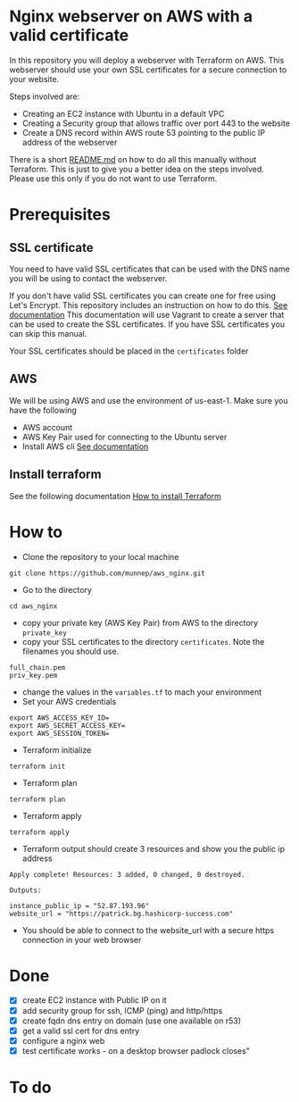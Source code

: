 # Nginx webserver on AWS with a valid certificate

In this repository you will deploy a webserver with Terraform on AWS. This webserver should use your own SSL certificates for a secure connection to your website. 

Steps involved are: 
- Creating an EC2 instance with Ubuntu in a default VPC
- Creating a Security group that allows traffic over port 443 to the website
- Create a DNS record within AWS route 53 pointing to the public IP address of the webserver

There is a short [README.md](manual_notes/README.md) on how to do all this manually without Terraform. This is just to give you a better idea on the steps involved. Please use this only if you do not want to use Terraform. 

# Prerequisites

## SSL certificate
You need to have valid SSL certificates that can be used with the DNS name you will be using to contact the webserver.  
  
If you don't have valid SSL certificates you can create one for free using Let's Encrypt. This repository includes an instruction on how to do this. [See documentation](nginx_create_certificate/README.md) This documentation will use Vagrant to create a server that can be used to create the SSL certificates. If you have SSL certificates you can skip this manual.    

Your SSL certificates should be placed in the ```certificates``` folder

## AWS
We will be using AWS and use the environment of us-east-1. Make sure you have the following
- AWS account  
- AWS Key Pair used for connecting to the Ubuntu server  
- Install AWS cli [See documentation](https://docs.aws.amazon.com/cli/latest/userguide/install-cliv2.html)

## Install terraform  
See the following documentation [How to install Terraform](https://learn.hashicorp.com/tutorials/terraform/install-cli)


# How to

- Clone the repository to your local machine
```
git clone https://github.com/munnep/aws_nginx.git
```
- Go to the directory
```
cd aws_nginx
```
- copy your private key (AWS Key Pair) from AWS to the directory ```private_key```
- copy your SSL certificates to the directory ```certificates```. Note the filenames you should use. 
```
full_chain.pem
priv_key.pem
```
- change the values in the ```variables.tf``` to mach your environment
- Set your AWS credentials
```
export AWS_ACCESS_KEY_ID=
export AWS_SECRET_ACCESS_KEY=
export AWS_SESSION_TOKEN=
```
- Terraform initialize
```
terraform init
```
- Terraform plan
```
terraform plan
```
- Terraform apply
```
terraform apply
```
- Terraform output should create 3 resources and show you the public ip address
```
Apply complete! Resources: 3 added, 0 changed, 0 destroyed.

Outputs:

instance_public_ip = "52.87.193.96"
website_url = "https://patrick.bg.hashicorp-success.com"
```
- You should be able to connect to the website_url with a secure https connection in your web browser


# Done
- [x] create EC2 instance with Public IP on it
- [x] add security group for ssh, ICMP (ping) and http/https
- [x] create fqdn dns entry on domain (use one available on r53)
- [x] get a valid ssl cert for dns entry
- [x] configure a nginx web
- [x] test certificate works - on a desktop browser padlock closes"

# To do 
